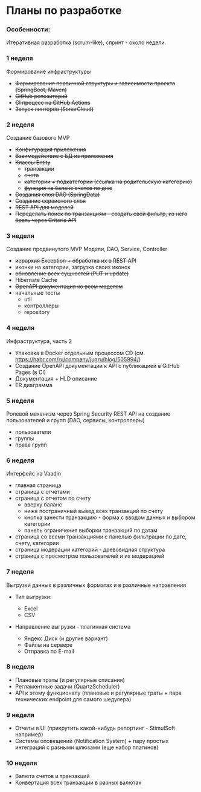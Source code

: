 # Планы по разработке


### Особенности:

Итеративная разработка (scrum-like), спринт - около недели.


### 1 неделя

Формирование инфраструктуры
- ~~Формирования первичной структуры и зависимости проекта (SpringBoot, Maven)~~
- ~~GitHub репозиторий~~
- ~~CI процесс на GitHub Actions~~
- ~~Запуск линтеров (SonarCloud)~~


### 2 неделя 

Создание базового MVP

- ~~Конфигурация приложения~~
- ~~Взаимодействие с БД из приложения~~
- ~~Классы Entity~~
    * ~~транзакции~~
    * ~~счета~~
    * ~~категории + подкатегории (ссылка на родительскую категорию)~~
    * ~~функция на баланс счетов по дню~~
- ~~Создания слоя DAO (SpringData)~~
- ~~Создание сервисного слоя~~
- ~~REST API для моделей~~
- ~~Переделать поиск по транзакциям - создать свой фильтр, из него брать через Criteria API~~


### 3 неделя

Создание продвинутого MVP
Модели, DAO, Service, Controller

- ~~иерархия Exception + обработка их в REST API~~
- иконки на категории, загрузка своих иконок
- ~~обновление всех сущностей (PUT и update)~~
- Hibernate Cache
- ~~OpenAPI документация ко всем моделям~~
- начальные тесты
    * util
    * контроллеры
    * repository


### 4 неделя

Инфраструктура, часть 2

- Упаковка в Docker отдельным процессом CD (см. https://habr.com/ru/company/jugru/blog/505994/)
- Создание OpenAPI документации к API с публикацией в GitHub Pages (в CI)
- Документация + HLD описание
- ER диаграмма


### 5 неделя

Ролевой механизм через Spring Security
REST API на создание пользователей и групп (DAO, сервисы, контроллеры)
 
- пользователи
- группы
- права групп


### 6 неделя

Интерфейс на Vaadin

- главная страница
- страница с отчетами
- страница с отчетом по счету 
    * вверху баланс
    * ниже постраничный вывод всех транзакций по счету
    * кнопка занести транзакцию - форма с вводом данных и выбором категории
    * панель ограничения выборки транзакций по датам
- страница со всеми транзакциями с панелью фильтрации по дате, счету, категории    
- страница модерации категорий - древовидная структура
- страница с просмотром пользователей и их модерацией


### 7 неделя

Выгрузки данных в различных форматах и в различные направления

* Тип выгрузки:
    - Excel
    - CSV
    
* Направление выгрузки - плагинная система
    - Яндекс Диск (и другие вариант)
    - Файлы на сервере
    - Отправка по E-mail


### 8 неделя

- Плановые траты (и регулярные списания)
- Регламентные задачи (QuartzScheduler) 
- API к этому функционалу (плановые и регулярные траты + пара технических endpoint для самого шедулера)


### 9 неделя

- Отчеты в UI (прикрутить какой-нибудь репортинг - StimulSoft например)
- Системы оповещений (Notification System) + пару простых интеграций с разными шлюзами (еще набор плагинов)


### 10 неделя

- Валюта счетов и транзакций
- Конвертация всех транзакции в разных валютах
